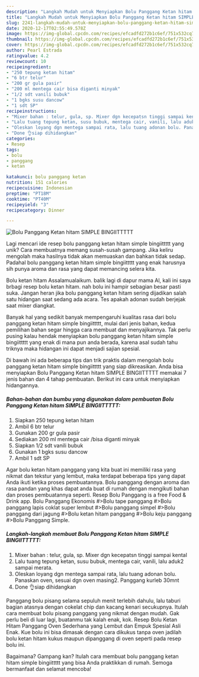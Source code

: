 ```yaml
---
description: "Langkah Mudah untuk Menyiapkan Bolu Panggang Ketan hitam SIMPLE BINGIITTTTT, Bisa Manjain Lidah"
title: "Langkah Mudah untuk Menyiapkan Bolu Panggang Ketan hitam SIMPLE BINGIITTTTT, Bisa Manjain Lidah"
slug: 2241-langkah-mudah-untuk-menyiapkan-bolu-panggang-ketan-hitam-simple-bingiittttt-bisa-manjain-lidah
date: 2020-12-17T02:55:49.578Z
image: https://img-global.cpcdn.com/recipes/efcadfd272b1c6ef/751x532cq70/bolu-panggang-ketan-hitam-simple-bingiittttt-foto-resep-utama.jpg
thumbnail: https://img-global.cpcdn.com/recipes/efcadfd272b1c6ef/751x532cq70/bolu-panggang-ketan-hitam-simple-bingiittttt-foto-resep-utama.jpg
cover: https://img-global.cpcdn.com/recipes/efcadfd272b1c6ef/751x532cq70/bolu-panggang-ketan-hitam-simple-bingiittttt-foto-resep-utama.jpg
author: Pearl Estrada
ratingvalue: 4.2
reviewcount: 10
recipeingredient:
- "250 tepung ketan hitam"
- "6 btr telur"
- "200 gr gula pasir"
- "200 ml mentega cair bisa diganti minyak"
- "1/2 sdt vanili bubuk"
- "1 bgks susu dancow"
- "1 sdt SP"
recipeinstructions:
- "Mixer bahan : telur, gula, sp. Mixer dgn kecepatsn tinggi sampai kental"
- "Lalu tuang tepung ketan, susu bubuk, mentega cair, vanili, lalu aduk2 sampai merata."
- "Oleskan loyang dgn mentega sampai rata, lalu tuang adonan bolu. Panaskan oven, sesuai dgn oven masing2. Panggang kurleb 30mnt"
- "Done 👌siap dihidangkan"
categories:
- Resep
tags:
- bolu
- panggang
- ketan

katakunci: bolu panggang ketan 
nutrition: 151 calories
recipecuisine: Indonesian
preptime: "PT18M"
cooktime: "PT40M"
recipeyield: "3"
recipecategory: Dinner

---
```



![Bolu Panggang Ketan hitam SIMPLE BINGIITTTTT](https://img-global.cpcdn.com/recipes/efcadfd272b1c6ef/751x532cq70/bolu-panggang-ketan-hitam-simple-bingiittttt-foto-resep-utama.jpg)

Lagi mencari ide resep bolu panggang ketan hitam simple bingiittttt yang unik? Cara membuatnya memang susah-susah gampang. Jika keliru mengolah maka hasilnya tidak akan memuaskan dan bahkan tidak sedap. Padahal bolu panggang ketan hitam simple bingiittttt yang enak harusnya sih punya aroma dan rasa yang dapat memancing selera kita.

Bolu ketan hitam Assalamualaikum. balik lagi di dapur mama Al, kali ini saya brbagi resep bolu ketan hitam. nah bolu ini hampir sebagian besar pasti suka. Jangan heran jika bolu panggang ketan hitam sering dijadikan salah satu hidangan saat sedang ada acara. Tes apakah adonan sudah berjejak saat mixer diangkat.

Banyak hal yang sedikit banyak mempengaruhi kualitas rasa dari bolu panggang ketan hitam simple bingiittttt, mulai dari jenis bahan, kedua pemilihan bahan segar hingga cara membuat dan menyajikannya. Tak perlu pusing kalau hendak menyiapkan bolu panggang ketan hitam simple bingiittttt yang enak di mana pun anda berada, karena asal sudah tahu triknya maka hidangan ini dapat menjadi sajian spesial.


Di bawah ini ada beberapa tips dan trik praktis dalam mengolah bolu panggang ketan hitam simple bingiittttt yang siap dikreasikan. Anda bisa menyiapkan Bolu Panggang Ketan hitam SIMPLE BINGIITTTTT memakai 7 jenis bahan dan 4 tahap pembuatan. Berikut ini cara untuk menyiapkan hidangannya.

<!--inarticleads1-->

##### Bahan-bahan dan bumbu yang digunakan dalam pembuatan Bolu Panggang Ketan hitam SIMPLE BINGIITTTTT:

1. Siapkan 250 tepung ketan hitam
1. Ambil 6 btr telur
1. Gunakan 200 gr gula pasir
1. Sediakan 200 ml mentega cair /bisa diganti minyak
1. Siapkan 1/2 sdt vanili bubuk
1. Gunakan 1 bgks susu dancow
1. Ambil 1 sdt SP


Agar bolu ketan hitam panggang yang kita buat ini memiliki rasa yang nikmat dan tekstur yang lembut, maka terdapat beberapa tips yang dapat Anda ikuti ketika proses pembuatannya. Bolu panggang dengan aroma dan rasa pandan yang khas dapat anda buat di rumah dengan mengikuti bahan dan proses pembuatannya seperti. Resep Bolu Panggang is a free Food &amp; Drink app. Bolu Panggang Ekonomis #&gt;Bolu tape panggang #&gt;Bolu panggang lapis coklat super lembut #&gt;Bolu panggang simpel #&gt;Bolu panggang dari jagung #&gt;Bolu ketan hitam panggang #&gt;Bolu keju panggang #&gt;Bolu Panggang Simple. 

<!--inarticleads2-->

##### Langkah-langkah membuat Bolu Panggang Ketan hitam SIMPLE BINGIITTTTT:

1. Mixer bahan : telur, gula, sp. Mixer dgn kecepatsn tinggi sampai kental
1. Lalu tuang tepung ketan, susu bubuk, mentega cair, vanili, lalu aduk2 sampai merata.
1. Oleskan loyang dgn mentega sampai rata, lalu tuang adonan bolu. Panaskan oven, sesuai dgn oven masing2. Panggang kurleb 30mnt
1. Done 👌siap dihidangkan


Panggang bolu pisang selama sepuluh menit terlebih dahulu, lalu taburi bagian atasnya dengan cokelat chip dan kacang kenari secukupnya. Itulah cara membuat bolu pisang panggang yang nikmat dengan mudah. Gak perlu beli di luar lagi, buatanmu tak kalah enak, kok. Resep Bolu Ketan Hitam Panggang Oven Sederhana yang Lembut dan Empuk Spesial Asli Enak. Kue bolu ini bisa dimasak dengan cara dikukus tanpa oven jadilah bolu ketan hitam kukus maupun dipanggang di oven seperti pada resep bolu ini. 

Bagaimana? Gampang kan? Itulah cara membuat bolu panggang ketan hitam simple bingiittttt yang bisa Anda praktikkan di rumah. Semoga bermanfaat dan selamat mencoba!
